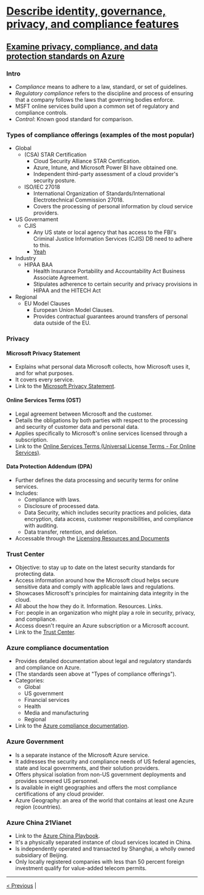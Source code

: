# [Describe identity, governance, privacy, and compliance features](https://docs.microsoft.com/en-us/learn/paths/az-900-describe-identity-governance-privacy-compliance-features/)

## [Examine privacy, compliance, and data protection standards on Azure](https://docs.microsoft.com/en-us/learn/modules/examine-privacy-compliance-data-protection-standards/)

### Intro

- *Compliance* means to adhere to a law, standard, or set of guidelines.
- *Regulatory compliance* refers to the discipline and process of ensuring that a company follows the laws that governing bodies enforce.
- MSFT online services build upon a common set of regulatory and compliance controls.
- *Control*: Known good standard for comparison.

### Types of compliance offerings (examples of the most popular)

- Global
    - (CSA) STAR Certification
        - Cloud Security Alliance STAR Certification.
        - Azure, Intune, and Microsoft Power BI have obtained one.
        - Independent third-party assessment of a cloud provider's security posture.
    - ISO/IEC 27018
        - International Organization of Standards/International Electrotechnical Commission 27018.
        - Covers the processing of personal information by cloud service providers.
- US Governament
    - CJIS
        - Any US state or local agency that has access to the FBI's Criminal Justice Information Services (CJIS) DB need to adhere to this.
        - [Yeah](https://searchsecurity.techtarget.com/news/252505403/FBI-watchlist-exposed-by-misconfigured-Elasticsearch-cluster)
- Industry
    - HIPAA BAA
        - Health Insurance Portability and Accountability Act Business Associate Agreement.
        -  Stipulates adherence to certain security and privacy provisions in HIPAA and the HITECH Act
- Regional
    - EU Model Clauses
        - European Union Model Clauses.
        - Provides contractual guarantees around transfers of personal data outside of the EU.

### Privacy

####  Microsoft Privacy Statement

- Explains what personal data Microsoft collects, how Microsoft uses it, and for what purposes.
- It covers every service.
- Link to the [Microsoft Privacy Statement](https://privacy.microsoft.com/en-US/privacystatement).

#### Online Services Terms (OST)

- Legal agreement between Microsoft and the customer.
- Details the obligations by both parties with respect to the processing and security of customer data and personal data.
- Applies specifically to Microsoft's online services licensed through a subscription.
- Link to the [Online Services Terms (Universal License Terms - For Online Services)](https://www.microsoft.com/licensing/terms/product/ForallOnlineServices).

#### Data Protection Addendum (DPA)

- Further defines the data processing and security terms for online services.
- Includes:
    - Compliance with laws.
    - Disclosure of processed data.
    - Data Security, which includes security practices and policies, data encryption, data access, customer responsibilities, and compliance with auditing.
    - Data transfer, retention, and deletion.
- Accessable through the [Licensing Resources and Documents](https://www.microsoft.com/licensing/docs)

### Trust Center

- Objective: to stay up to date on the latest security standards for protecting data.
- Access information around how the Microsoft cloud helps secure sensitive data and comply with applicable laws and regulations.
- Showcases Microsoft's principles for maintaining data integrity in the cloud.
- All about the how they do it. Information. Resources. Links.
- For: people in an organization who might play a role in security, privacy, and compliance.
- Access doesn't require an Azure subscription or a Microsoft account.
- Link to the [Trust Center](https://www.microsoft.com/en/trust-center).

### Azure compliance documentation

- Provides detailed documentation about legal and regulatory standards and compliance on Azure.
- (The standards seen above at "Types of compliance offerings").
- Categories:
    - Global
    - US government
    - Financial services
    - Health
    - Media and manufacturing
    - Regional
- Link to the [Azure compliance documentation](https://docs.microsoft.com/en-us/azure/compliance/).

### Azure Government

- Is a separate instance of the Microsoft Azure service.
- It addresses the security and compliance needs of US federal agencies, state and local governments, and their solution providers.
- Offers physical isolation from non-US government deployments and provides screened US personnel.
- Is available in eight geographies and offers the most compliance certifications of any cloud provider.
- Azure Geography: an area of the world that contains at least one Azure region (countries).

### Azure China 21Vianet

- Link to the [Azure China Playbook](https://docs.microsoft.com/en-us/azure/china/).
- It's a physically separated instance of cloud services located in China.
- Is independently operated and transacted by Shanghai, a wholly owned subsidiary of Beijing.
- Only locally registered companies with less than 50 percent foreign investment qualify for value-added telecom permits.

---

[< Previous](5.2_describe-identity-governance-privacy-compliance_governance.md) |
